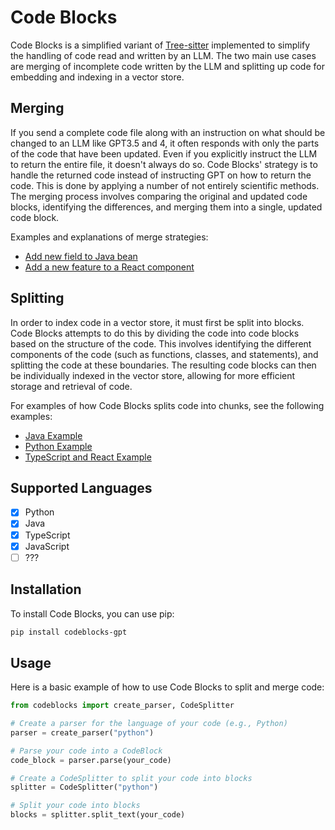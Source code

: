 # Code Blocks

Code Blocks is a simplified variant of [Tree-sitter](https://tree-sitter.github.io/tree-sitter/) implemented to simplify the
handling of code read and written by an LLM. The two main use cases are merging of incomplete code written by the LLM and 
splitting up code for embedding and indexing in a vector store.

## Merging
If you send a complete code file along with an instruction on what should be 
changed to an LLM like GPT3.5 and 4, it often responds with only the parts 
of the code that have been updated. Even if you explicitly instruct the LLM to
return the entire file, it doesn't always do so. Code Blocks' strategy is to 
handle the returned code instead of instructing GPT on how to return the code.
This is done by applying a number of not entirely scientific methods. The
merging process involves comparing the original and updated code blocks, 
identifying the differences, and merging them into a single, updated code block.

Examples and explanations of merge strategies:
- [Add new field to Java bean](docs/add_new_field_to_java_bean.md)
- [Add a new feature to a React component](docs/new_feature_in_react_component.md)

## Splitting
In order to index code in a vector store, it must first be split into blocks. 
Code Blocks attempts to do this by dividing the code into code blocks based 
on the structure of the code. This involves identifying the different components 
of the code (such as functions, classes, and statements), and splitting the code
at these boundaries. The resulting code blocks can then be individually indexed
in the vector store, allowing for more efficient storage and retrieval of code.

For examples of how Code Blocks splits code into chunks, see the following examples:
- [Java Example](tests/java/Example.md)
- [Python Example](tests/python/example.md)
- [TypeScript and React Example](tests/typescript/todo.md)

## Supported Languages
- [x] Python
- [x] Java
- [x] TypeScript
- [x] JavaScript
- [ ] ???

## Installation
To install Code Blocks, you can use pip:

```sh
pip install codeblocks-gpt
```

## Usage
Here is a basic example of how to use Code Blocks to split and merge code:

```python
from codeblocks import create_parser, CodeSplitter

# Create a parser for the language of your code (e.g., Python)
parser = create_parser("python")

# Parse your code into a CodeBlock
code_block = parser.parse(your_code)

# Create a CodeSplitter to split your code into blocks
splitter = CodeSplitter("python")

# Split your code into blocks
blocks = splitter.split_text(your_code)
```
